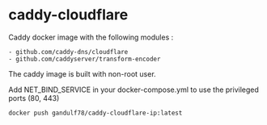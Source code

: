 # caddy-cloudflare
Caddy docker image with the following modules :

    - github.com/caddy-dns/cloudflare
    - github.com/caddyserver/transform-encoder

The caddy image is built with non-root user. 

Add NET_BIND_SERVICE in your docker-compose.yml to use the privileged ports (80, 443) 

    docker push gandulf78/caddy-cloudflare-ip:latest
